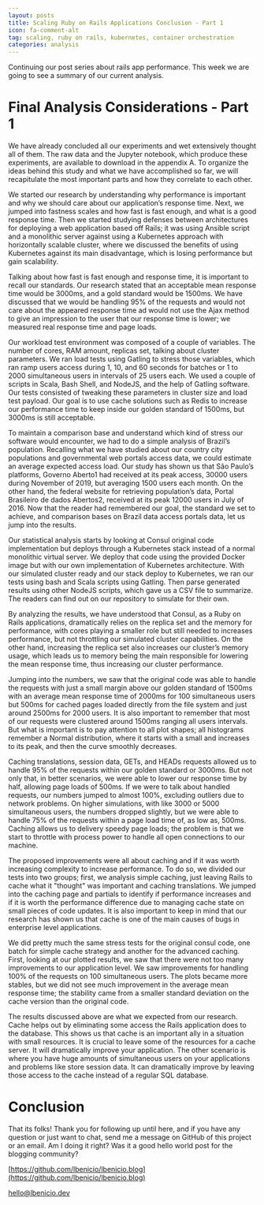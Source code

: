 ```yaml
---
layout: posts
title: Scaling Ruby on Rails Applications Conclusion - Part 1
icon: fa-comment-alt
tag: scaling, ruby on rails, kubernetes, container orchestration
categories: analysis
---
```


Continuing our post series about rails app performance. This week we are going to see a summary of our current analysis.

# Final Analysis Considerations - Part 1

We have already concluded all our experiments and wet extensively thought all of them. The raw data and the Jupyter notebook, which produce these experiments, are available to download in the appendix A. To organize the ideas behind this study and what we have accomplished so far, we will recapitulate the most important parts and how they correlate to each other.

We started our research by understanding why performance is important and why we should care about our application’s response time. Next, we jumped into fastness scales and how fast is fast enough, and what is a good response time. Then we started studying defenses between architectures for deploying a web application based off Rails; it was using Ansible script and a monolithic server against using a Kubernetes approach with horizontally scalable cluster, where we discussed the benefits of using Kubernetes against its main disadvantage, which is losing performance but gain scalability.

Talking about how fast is fast enough and response time, it is important to recall our standards. Our research stated that an acceptable mean response time would be 3000ms, and a gold standard would be 1500ms. We have discussed that we would be handling 95% of the requests and would not care about the appeared response time ad would not use the Ajax method to give an impression to the user that our response time is lower; we measured real response time and page loads.

Our workload test environment was composed of a couple of variables. The number of cores, RAM amount, replicas set, talking about cluster parameters. We ran load tests using Gatling to stress those variables, which ran ramp users access during 1, 10, and 60 seconds for batches or 1 to 2000 simultaneous users in intervals of 25 users each. We used a couple of scripts in Scala, Bash Shell, and NodeJS, and the help of Gatling software. Our tests consisted of tweaking these parameters in cluster size and load test payload. Our goal is to use cache solutions such as Redis to increase our performance time to keep inside our golden standard of 1500ms, but 3000ms is still acceptable.

To maintain a comparison base and understand which kind of stress our software would encounter, we had to do a simple analysis of Brazil’s population. Recalling what we have studied about our country city populations and governmental web portals access data, we could estimate an average expected access load. Our study has shown us that São Paulo’s platforms, Governo Aberto1 had received at its peak access, 30000 users during November of 2019, but averaging 1500 users each month. On the other hand, the federal website for retrieving population’s data, Portal Brasileiro de dados Abertos2, received at its peak 12000 users in July of 2016. Now that the reader had remembered our goal, the standard we set to achieve, and comparison bases on Brazil data access portals data, let us jump into the results.

Our statistical analysis starts by looking at Consul original code implementation but deploys through a Kubernetes stack instead of a normal monolithic virtual server. We deploy that code using the provided Docker image but with our own implementation of Kubernetes architecture. With our simulated cluster ready and our stack deploy to Kubernetes, we ran our tests using bash and Scala scripts using Gatling. Then parse generated results using other NodeJS scripts, which gave us a CSV file to summarize. The readers can find out on our repository to simulate for their own.

By analyzing the results, we have understood that Consul, as a Ruby on Rails applications, dramatically relies on the replica set and the memory for performance, with cores playing a smaller role but still needed to increases performance, but not throttling our simulated cluster capabilities. On the other hand, increasing the replica set also increases our cluster’s memory usage, which leads us to memory being the main responsible for lowering the mean response time, thus increasing our cluster performance.

Jumping into the numbers, we saw that the original code was able to handle the requests with just a small margin above our golden standard of 1500ms with an average mean response time of 2000ms for 100 simultaneous users but 500ms for cached pages loaded directly from the file system and just around 2500ms for 2000 users. It is also important to remember that most of our requests were clustered around 1500ms ranging all users intervals. But what is important is to pay attention to all plot shapes; all histograms remember a Normal distribution, where it starts with a small and increases to its peak, and then the curve smoothly decreases.

Caching translations, session data, GETs, and HEADs requests allowed us to handle 95% of the requests within our golden standard or 3000ms. But not only that, in better scenarios, we were able to lower our response time by half, allowing page loads of 500ms. If we were to talk about handled requests, our numbers jumped to almost 100%, excluding outliers due to network problems. On higher simulations, with like 3000 or 5000 simultaneous users, the numbers dropped slightly, but we were able to handle 75% of the requests within a page load time of, as low as, 500ms. Caching allows us to delivery speedy page loads; the problem is that we start to throttle with process power to handle all open connections to our machine.

The proposed improvements were all about caching and if it was worth increasing complexity to increase performance. To do so, we divided our tests into two groups; first, we analysis simple caching, just leaving Rails to cache what it "thought" was important and caching translations. We jumped into the caching page and partials to identify if performance increases and if it is worth the performance difference due to managing cache state on small pieces of code updates. It is also important to keep in mind that our research has shown us that cache is one of the main causes of bugs in enterprise level applications.

We did pretty much the same stress tests for the original consul code, one batch for simple cache strategy and another for the advanced caching. First, looking at our plotted results, we saw that there were not too many improvements to our application level. We saw improvements for handling 100% of the requests on 100 simultaneous users. The plots became more stables, but we did not see much improvement in the average mean response time; the stability came from a smaller standard deviation on the cache version than the original code.

The results discussed above are what we expected from our research. Cache helps out by eliminating some access the Rails application does to the database. This shows us that cache is an important ally in a situation with small resources. It is crucial to leave some of the resources for a cache server. It will dramatically improve your application. The other scenario is where you have huge amounts of simultaneous users on your applications and problems like store session data. It can dramatically improve by leaving those access to the cache instead of a regular SQL database.

# Conclusion

That its folks! Thank you for following up until here, and if you have any question or just want to chat, send me a message on GitHub of this project or an email. Am I doing it right? Was it a good hello world post for the blogging community?

[https://github.com/lbenicio/lbenicio.blog](https://github.com/lbenicio/lbenicio.blog)

[hello@lbenicio.dev](mailto:hello@lbenicio.dev)